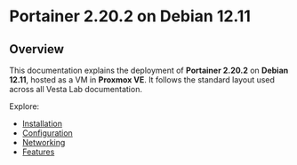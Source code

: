 # Portainer 2.20.2 on Debian 12.11

## Overview

This documentation explains the deployment of **Portainer 2.20.2** on **Debian 12.11**, hosted as a VM in **Proxmox VE**. It follows the standard layout used across all Vesta Lab documentation.

Explore:
- [Installation](installation.md)
- [Configuration](configuration.md)
- [Networking](network.md)
- [Features](features.md)
